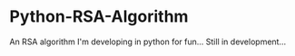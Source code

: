 # Python-RSA-Algorithm
An RSA algorithm I'm developing in python for fun... Still in development...
